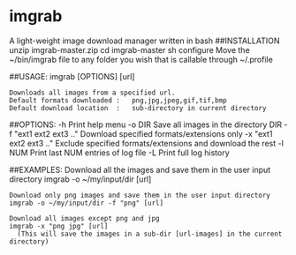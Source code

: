 # imgrab
A light-weight image download manager written in bash
##INSTALLATION
    unzip imgrab-master.zip
    cd imgrab-master
    sh configure
Move the ~/bin/imgrab file to any folder you wish that is callable through ~/.profile

##USAGE:
    imgrab [OPTIONS] [url]

	Downloads all images from a specified url.
	Default formats downloaded :   png,jpg,jpeg,gif,tif,bmp
	Default download location  :   sub-directory in current directory

##OPTIONS:
    -h                             Print help menu
  	-o DIR                         Save all images in the directory DIR
  	-f "ext1 ext2 ext3 .."         Download specified formats/extensions only
  	-x "ext1 ext2 ext3 .."         Exclude specified formats/extensions and download the rest
  	-l NUM                         Print last NUM entries of log file
  	-L                             Print full log history
  	
##EXAMPLES:
    Download all the images and save them in the user input directory
    imgrab -o ~/my/input/dir [url]

    Download only png images and save them in the user input directory
    imgrab -o ~/my/input/dir -f "png" [url]

    Download all images except png and jpg
    imgrab -x "png jpg" [url]
	  (This will save the images in a sub-dir [url-images] in the current directory)
 

